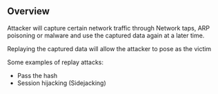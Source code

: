 ## Overview

Attacker will capture certain network traffic through Network taps, ARP poisoning or malware and use the captured data again at a later time.

Replaying the captured data will allow the attacker to pose as the victim

Some examples of replay attacks:
- Pass the hash
- Session hijacking (Sidejacking)